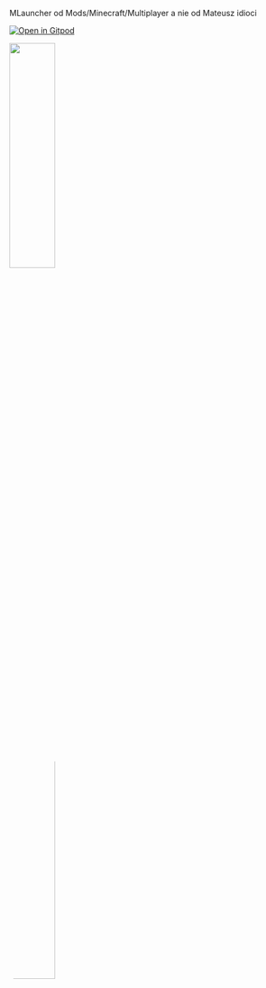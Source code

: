 MLauncher od Mods/Minecraft/Multiplayer a nie od Mateusz idioci


[![Open in Gitpod](https://gitpod.io/button/open-in-gitpod.svg)](https://gitpod.io/#https://github.com/Bre3n/MLauncher/blob/master/setup.py)

<a href="https://buymeacoffee.com/Bre3n" target=”_blank”><img src="https://img.buymeacoffee.com/api/?url=aHR0cHM6Ly9pbWcuYnV5bWVhY29mZmVlLmNvbS9hcGkvP25hbWU9QnJlM24mc2l6ZT0zMDAmYmctaW1hZ2U9Ym1jJmJhY2tncm91bmQ9NUY3RkZG&creator=Bre3n&design_code=1&design_color=%235F7FFF&slug=Bre3n" width="40%" height="32%"></a>

<a href="https://trello.com/invite/b/PkVGElzZ/683ec0b3dbbb94d65b9a52908b1cf2a5/mlauncher" target=”_blank”><img src="https://i1.wp.com/writeonsisters.com/wp-content/uploads/2014/11/Trello-Logo.png" width="40%" height="32%" style="border-radius:50%;overflow:hidden;"></a>
